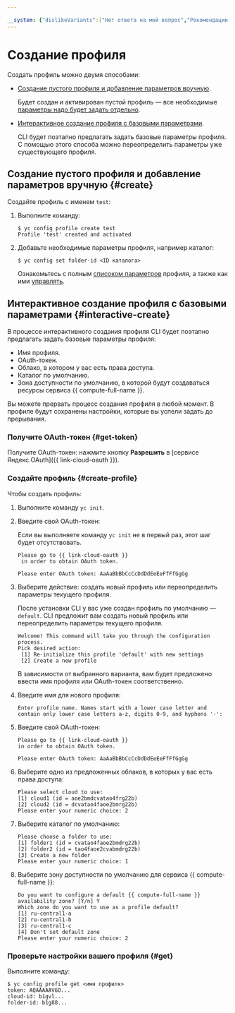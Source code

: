 ```yaml
---

__system: {"dislikeVariants":["Нет ответа на мой вопрос","Рекомендации не помогли","Содержание не соответсвует заголовку","Другое"]}
---
```

# Создание профиля

Создать профиль можно двумя способами:
- [Создание пустого профиля и добавление параметров вручную](#create).
    
    Будет создан и активирован пустой профиль — все необходимые [параметры надо будет задать отдельно](manage-properties.md).
- [Интерактивное создание профиля с базовыми параметрами](#interactive-create).
    
    CLI будет поэтапно предлагать задать базовые параметры профиля. С помощью этого способа можно переопределить параметры уже существующего профиля.

## Создание пустого профиля и добавление параметров вручную {#create}

Создайте профиль с именем `test`:
1. Выполните команду: 
    ```
    $ yc config profile create test
    Profile 'test' created and activated
    ```
1. Добавьте необходимые параметры профиля, например каталог: 
    
    ```
    $ yc config set folder-id <ID каталога>
    ```
    
    Ознакомьтесь с полным [списоком параметров](../../concepts/core-properties.md) профиля, а также как ими [управлять](manage-properties.md).

## Интерактивное создание профиля с базовыми параметрами {#interactive-create}

В процессе интерактивного создания профиля CLI будет поэтапно предлагать задать базовые параметры профиля: 
- Имя профиля.
- OAuth-токен.
- Облако, в котором у вас есть права доступа.
- Каталог по умолчанию.
- Зона доступности по умолчанию, в которой будут создаваться ресурсы сервиса {{ compute-full-name }}.

Вы можете прервать процесс создания профиля в любой момент. В профиле будут сохранены настройки, которые вы успели задать до прерывания.

### Получите OAuth-токен {#get-token}

Получите OAuth-токен: нажмите кнопку **Разрешить** в [сервисе Яндекс.OAuth]({{ link-cloud-oauth }}). 

### Создайте профиль {#create-profile}

Чтобы создать профиль: 
1. Выполните команду `yc init`. 
1. Введите свой OAuth-токен:

    Если вы выполняете команду `yc init` не в первый раз, этот шаг будет отсутствовать.

    ```
    Please go to {{ link-cloud-oauth }}
     in order to obtain OAuth token.
    
    Please enter OAuth token: AaAaBbBbCcCcDdDdEeEeFfFfGgGg
    ```
1. Выберите действие: создать новый профиль или переопределить параметры текущего профиля.
    
    После установки CLI у вас уже создан профиль по умолчанию — `default`. CLI предложит вам создать новый профиль или переопределить параметры текущего профиля.
    
    ```
    Welcome! This command will take you through the configuration process.
    Pick desired action:
     [1] Re-initialize this profile 'default' with new settings
     [2] Create a new profile
    ```
    
    В зависимости от выбранного варианта, вам будет предложено ввести имя профиля или OAuth-токен соответственно.  
1. Введите имя для нового профиля:

    ```
    Enter profile name. Names start with a lower case letter and contain only lower case letters a-z, digits 0-9, and hyphens '-':
    ```
1. Введите свой OAuth-токен: 

    ```
    Please go to {{ link-cloud-oauth }}
    in order to obtain OAuth token.
    
    Please enter OAuth token: AaAaBbBbCcCcDdDdEeEeFfFfGgGg
    ```
1. Выберите одно из предложенных облаков, в которых у вас есть права доступа:

    ```
    Please select cloud to use:
    [1] cloud1 (id = aoe2bmdcvatao4frg22b)
    [2] cloud2 (id = dcvatao4faoe2bmrg22b)
    Please enter your numeric choice: 2
    ```
1. Выберите каталог по умолчанию:

    ```
    Please choose a folder to use:
    [1] folder1 (id = cvatao4faoe2bmdrg22b)
    [2] folder2 (id = tao4faoe2cvabmdrg22b)
    [3] Create a new folder
    Please enter your numeric choice: 1
    ```
1. Выберите зону доступности по умолчанию для сервиса {{ compute-full-name }}:

    ```
    Do you want to configure a default {{ compute-full-name }} availability zone? [Y/n] Y
    Which zone do you want to use as a profile default?
    [1] ru-central1-a
    [2] ru-central1-b
    [3] ru-central1-c
    [4] Don't set default zone
    Please enter your numeric choice: 2
    ```
    
### Проверьте настройки вашего профиля {#get}

Выполните команду:
 
```
$ yc config profile get <имя профиля>
token: AQAAAAAV6O...
cloud-id: b1gvl...
folder-id: b1g88...
```

